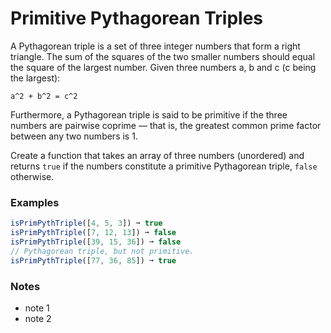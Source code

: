 # Primitive Pythagorean Triples

A Pythagorean triple is a set of three integer numbers that form a right triangle. The sum of the squares of the two smaller numbers should equal the square of the largest number. Given three numbers a, b and c (c being the largest):
```
a^2 + b^2 = c^2
```

Furthermore, a Pythagorean triple is said to be primitive if the three numbers are pairwise coprime — that is, the greatest common prime factor between any two numbers is 1.

Create a function that takes an array of three numbers (unordered) and returns `true` if the numbers constitute a primitive Pythagorean triple, `false` otherwise.

### Examples
```js
isPrimPythTriple([4, 5, 3]) ➞ true
isPrimPythTriple([7, 12, 13]) ➞ false
isPrimPythTriple([39, 15, 36]) ➞ false
// Pythagorean triple, but not primitive.
isPrimPythTriple([77, 36, 85]) ➞ true
```

### Notes
- note 1
- note 2
